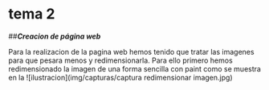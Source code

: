 # tema 2
##___Creacion de página web___

Para la realizacion de la pagina web hemos tenido que tratar las imagenes para que pesara menos y redimensionarla. Para ello primero hemos redimensionado la imagen de una forma sencilla con paint como se muestra en la ![ilustracion](img/capturas/captura redimensionar imagen.jpg)
